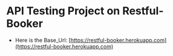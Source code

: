 # API Testing Project on Restful-Booker
- Here is the Base_Url: [https://restful-booker.herokuapp.com](https://restful-booker.herokuapp.com)
